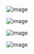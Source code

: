 
![image](https://github.com/ABhakat81/ANON-Shopping/assets/131858685/96dfd183-f2ff-4a75-a6af-f1f7fbeffdfe)

![image](https://github.com/ABhakat81/ANON-Shopping/assets/131858685/b983c084-f8a5-42f1-815c-ed1a0e0a7e36)

![image](https://github.com/ABhakat81/ANON-Shopping/assets/131858685/e2328391-036a-4455-88c4-d6f3fc7ee187)

![image](https://github.com/ABhakat81/ANON-Shopping/assets/131858685/a6c08cbf-2249-4d92-8fe2-f550a3761198)

